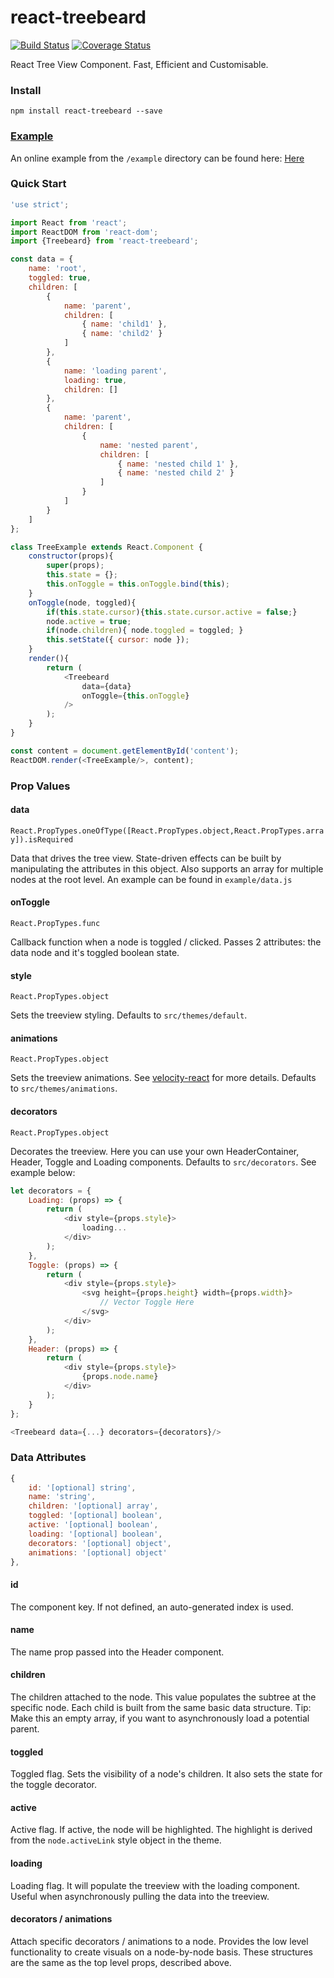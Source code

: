 # react-treebeard

[![Build Status](https://travis-ci.org/alexcurtis/react-treebeard.svg?branch=master)](https://travis-ci.org/alexcurtis/react-treebeard) [![Coverage Status](https://coveralls.io/repos/alexcurtis/react-treebeard/badge.svg?branch=master&service=github)](https://coveralls.io/github/alexcurtis/react-treebeard?branch=master)

React Tree View Component. Fast, Efficient and Customisable.

### Install

```
npm install react-treebeard --save
```

### [Example](http://alexcurtis.github.io/react-treebeard/)

An online example from the `/example` directory can be found here: [Here](http://alexcurtis.github.io/react-treebeard/)

### Quick Start
```javascript
'use strict';

import React from 'react';
import ReactDOM from 'react-dom';
import {Treebeard} from 'react-treebeard';

const data = {
    name: 'root',
    toggled: true,
    children: [
        {
            name: 'parent',
            children: [
                { name: 'child1' },
                { name: 'child2' }
            ]
        },
        {
            name: 'loading parent',
            loading: true,
            children: []
        },
        {
            name: 'parent',
            children: [
                {
                    name: 'nested parent',
                    children: [
                        { name: 'nested child 1' },
                        { name: 'nested child 2' }
                    ]
                }
            ]
        }
    ]
};

class TreeExample extends React.Component {
    constructor(props){
        super(props);
        this.state = {};
        this.onToggle = this.onToggle.bind(this);
    }
    onToggle(node, toggled){
        if(this.state.cursor){this.state.cursor.active = false;}
        node.active = true;
        if(node.children){ node.toggled = toggled; }
        this.setState({ cursor: node });
    }
    render(){
        return (
            <Treebeard
                data={data}
                onToggle={this.onToggle}
            />
        );
    }
}

const content = document.getElementById('content');
ReactDOM.render(<TreeExample/>, content);
```

### Prop Values

#### data
`React.PropTypes.oneOfType([React.PropTypes.object,React.PropTypes.array]).isRequired`

Data that drives the tree view. State-driven effects can be built by manipulating the attributes in this object. Also supports an array for multiple nodes at the root level. An example can be found in `example/data.js`

#### onToggle
`React.PropTypes.func`

Callback function when a node is toggled / clicked. Passes 2 attributes: the data node and it's toggled boolean state.

#### style
`React.PropTypes.object`

Sets the treeview styling. Defaults to `src/themes/default`.

#### animations
`React.PropTypes.object`

Sets the treeview animations. See [velocity-react](https://github.com/twitter-fabric/velocity-react) for more details. Defaults to `src/themes/animations`.

#### decorators
`React.PropTypes.object`

Decorates the treeview. Here you can use your own HeaderContainer, Header, Toggle and Loading components. Defaults to `src/decorators`. See example below:

```javascript
let decorators = {
    Loading: (props) => {
        return (
            <div style={props.style}>
                loading...
            </div>
        );
    },
    Toggle: (props) => {
        return (
            <div style={props.style}>
                <svg height={props.height} width={props.width}>
                    // Vector Toggle Here
                </svg>
            </div>
        );
    },
    Header: (props) => {
        return (
            <div style={props.style}>
                {props.node.name}
            </div>
        );
    }
};

<Treebeard data={...} decorators={decorators}/>
```

### Data Attributes

```javascript
{
    id: '[optional] string',
    name: 'string',
    children: '[optional] array',
    toggled: '[optional] boolean',
    active: '[optional] boolean',
    loading: '[optional] boolean',
    decorators: '[optional] object',
    animations: '[optional] object'
},
```
#### id
The component key. If not defined, an auto-generated index is used.

#### name
The name prop passed into the Header component.

#### children
The children attached to the node. This value populates the subtree at the specific node. Each child is built from the same basic data structure. Tip: Make this an empty array, if you want to asynchronously load a potential parent.

#### toggled
Toggled flag. Sets the visibility of a node's children. It also sets the state for the toggle decorator.

#### active
Active flag. If active, the node will be highlighted. The highlight is derived from the `node.activeLink` style object in the theme.

#### loading
Loading flag. It will populate the treeview with the loading component. Useful when asynchronously pulling the data into the treeview.

#### decorators / animations
Attach specific decorators / animations to a node. Provides the low level functionality to create visuals on a node-by-node basis. These structures are the same as the top level props, described above.
